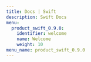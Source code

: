 ```yaml
---
title: Docs | Swift
description: Swift Docs
menu:
  product_swift_0.9.0:
    identifier: welcome
    name: Welcome
    weight: 10
menu_name: product_swift_0.9.0
---
```


